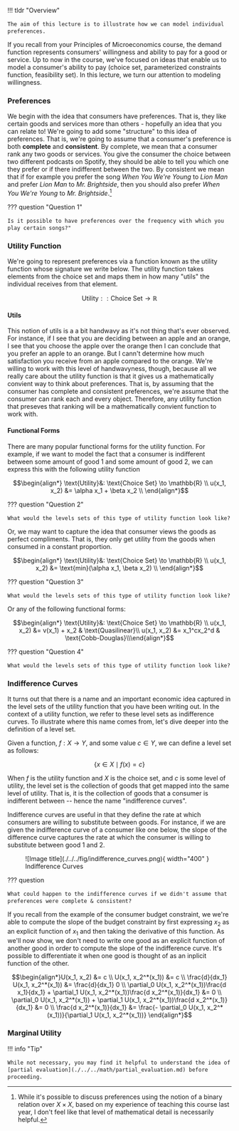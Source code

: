 !!! tldr "Overview"

    The aim of this lecture is to illustrate how we can model individual preferences.

If you recall from your Principles of Microeconomics course, the demand function represents consumers' willingness and ability to pay for a good or service. Up to now in the course, we've focused on ideas that enable us to model a consumer's ability to pay (choice set, parameterized constraints function, feasibility set). In this lecture, we turn our attention to modeling willingness. 

### **Preferences**

We begin with the idea that consumers have preferences. That is, they like certain goods and services more than others - hopefully an idea that you can relate to! We're going to add some "structure" to this idea of preferences. That is, we're going to assume that a consumer's preference is both **complete** and **consistent**. By complete, we mean that a consumer rank any two goods or services. You give the consumer the choice between two different podcasts on Spotify, they should be able to tell you which one they prefer or if there indifferent between the two. By consistent we mean that if for example you prefer the song *When You We're Young* to *Lion Man* and prefer *Lion Man* to *Mr. Brightside*, then you should also prefer *When You We're Young* to *Mr. Brightside*.[^1]

??? question "Question 1" 

    Is it possible to have preferences over the frequency with which you play certain songs?" 

### **Utility Function**

We're going to represent preferences via a function known as the utility function whose signature we write below. The utility function takes elements from the choice set and maps them in how many "utils" the individual receives from that element. 

$$\text{Utility}:: \text{Choice Set} \to \mathbb{R}$$

#### Utils 
This notion of utils is a a bit handwavy as it's not thing that's ever observed. For instance, if I see that you are deciding between an apple and an orange, I see that you choose the apple over the orange then I can conclude that you prefer an apple to an orange. But I cann't determine how much satisfaction you receive from an apple compared to the orange. We're willing to work with this level of handwavyness, though, because all we really care about the utility function is that it gives us a mathematically convient way to think about preferences. That is, by assuming that the consumer has complete and consistent preferences, we're assume that the consumer can rank each and every object. Therefore, any utility function that preseves that ranking will be a mathematically convient function to work with. 

#### Functional Forms 

  There are many popular functional forms for the utility function. For example, if we want to model the fact that a consumer is indifferent between some amount of good 1 and some amount of good 2, we can express this with the following utility function 

$$\begin{align*} \text{Utility}&: \text{Choice Set} \to \mathbb{R} \\
    u(x_1, x_2) &= \alpha x_1 + \beta x_2 \\ \end{align*}$$

??? question "Question 2" 

    What would the levels sets of this type of utility function look like? 

  Or, we may want to capture the idea that consumer views the goods as perfect compliments. That is, they only get utility from the goods when consumed in a constant proportion.  

$$\begin{align*} \text{Utility}&: \text{Choice Set} \to \mathbb{R} \\
    u(x_1, x_2) &= \text{min}(\alpha x_1, \beta x_2) \\ \end{align*}$$

??? question "Question 3" 

    What would the levels sets of this type of utility function look like? 

Or any of the following functional forms: 

$$\begin{align*} \text{Utility}&: \text{Choice Set} \to \mathbb{R} \\
    u(x_1, x_2) &= v(x_1) + x_2  & \text{Quasilinear}\\ 
    u(x_1, x_2) &= x_1^cx_2^d  &  \text{Cobb-Douglas}\\\end{align*}$$

??? question "Question 4" 

    What would the levels sets of this type of utility function look like? 

### **Indifference Curves**

It turns out that there is a name and an important economic idea captured in the level sets of the utility function that you have been writing out. In the context of a utility function, we refer to these level sets as indifference curves. To illustrate where this name comes from, let's dive deeper into the definition of a level set. 

Given a function, $f:X \to Y$, and some value $c \in Y$, we can define a level set as follows: 

$$\{ x \in X \mid f(x) = c \}$$

When $f$ is the utility function and $X$ is the choice set, and $c$ is some level of utility, the level set is the collection of goods that get mapped into the same level of utility. That is, it is the collection of goods that a consumer is indifferent between -- hence the name "indifference curves". 

Indifference curves are useful in that they define the rate at which consumers are willing to substitute between goods. For instance, if we are given the indifference curve of a consumer like one below, the slope of the difference curve captures the rate at which the consumer is willing to substitute between good 1 and 2. 

<figure markdown>
  ![Image title](./../../fig/indifference_curves.png){ width="400" }
  <figcaption>Indifference Curves</figcaption>
</figure>

??? question 

    What could happen to the indifference curves if we didn't assume that preferences were complete & consistent?


If you recall from the example of the consumer budget constraint, we we're able to compute the slope of the budget constraint by first expressing $x_2$ as an explicit function of $x_1$ and then taking the derivative of this function. As we'll now show, we don't need to write one good as an explicit function of another good in order to compute the slope of the indifference curve. It's possible to differentiate it when one good is thought of as an inplicit function of the other. 

$$\begin{align*}U(x_1, x_2) &= c \\ 
U(x_1, x_2^*(x_1)) &= c \\ 
\frac{d}{dx_1} U(x_1, x_2^*(x_1))  &= \frac{d}{dx_1} 0 \\ 
\partial_0 U(x_1, x_2^*(x_1))\frac{d x_1}{dx_1} + \partial_1 U(x_1, x_2^*(x_1))\frac{d x_2^*(x_1)}{dx_1} &= 0 \\ 
\partial_0 U(x_1, x_2^*(x_1)) + \partial_1 U(x_1, x_2^*(x_1))\frac{d x_2^*(x_1)}{dx_1} &= 0 \\
\frac{d x_2^*(x_1)}{dx_1} &= \frac{- \partial_0 U(x_1, x_2^*(x_1))}{\partial_1 U(x_1, x_2^*(x_1))} \end{align*}$$



### **Marginal Utility**

!!! info "Tip" 

    While not necessary, you may find it helpful to understand the idea of [partial evaluation](./../../math/partial_evaluation.md) before proceeding. 





<!-- ### **Technical** :material-lightning-bolt:

#### Drawing an indifference curve  
What information would you need to draw an indifference curve? Let's say that choice set of the consumer consists of Apples and Oranges, and I give you a specific bundle, say $\{\text{Apples}: 3, \text{Oranges}: 2\}$. What additional information would you need to draw the indifference curve?

You may recall from your calculus course, that if you are given two functions $f, g$ such that $\frac{d}{dx}f(x) = g(x)$, then[^3]

$$\begin{align*}
\int _a ^b g(x) = f(b) - f(a)
\end{align*}$$

Which we can re-write as follows:


$$\begin{align*}
f(a) + \int _a ^b g(x) = f(b)
\end{align*}$$

Then if we are given an initial endowment, $(x_1, x_2)$, and the indifference curve is the graph of the function $f$, i.e. 

$$\text{Indifference Curve}:=\{(x, f(x)) \mid x \in X_1\}$$

Then we can plot the indifference curve (i.e. plot $f$) if we know $g$. -->


[^1]: While it's possible to discuss preferences using the notion of a binary relation over $X \times X$, based on my experience of teaching this course last year, I don't feel like that level of mathematical detail is necessarily helpful.


[^3]: If you haven't seen this before, this is referred to as the first fundamental theorem of calculus. See [here](https://www.youtube.com/watch?v=1RLctDS2hUQ) for a lecture on the topic